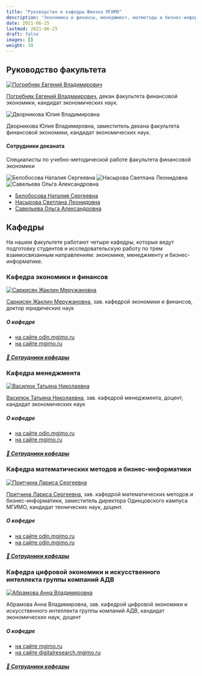```yaml
---
title: "Руководство и кафедры Финэка МГИМО"
description: "Экономика и финансы, менеджмент, матметоды и бизнес-информатика, искусственный интеллект."
date: 2021-06-25
lastmod: 2021-06-25
draft: false
images: []
weight: 30
---
```


## Руководство факультета

<a href="https://mgimo.ru/people/pogrebnyak/" class="float-left mr-3 pt-2">
<img
    src="https://mgimo.ru/upload/iblock/341/pogrebnyak.jpg"
    alt="Погребняк Евгений Владимирович"
    title="Погребняк Евгений Владимирович"
    class="rounded-photo"
/>
</a>

[Погребняк Евгений Владмиирович](https://mgimo.ru/people/pogrebnyak/), декан факультета финансовой экономики, кандидат экономических наук.

<div class="float-left mr-3 pt-2">
<img 
    src="/finec-mgimo-v2/images/person/dvornikova.jpg"
    alt="Дворникова Юлия Владимировна"
    title="Дворникова Юлия Владимировна"
    class="rounded-photo"
/>
</div>

Дворникова Юлия Владимировна, заместитель декана факультета финансовой экономики,
кандидат экономических наук.

#### Сотрудники деканата

Специалисты по учебно-методической работе факультета финансовой экономики

<img 
    src="https://mgimo.ru/upload/iblock/479/belosobova%20natalia.png"
    alt="Белобосова Наталия Сергеевна"
    title="Белобосова Наталия Сергеевна"
    class="rounded-photo"
/> <img 
    src="https://mgimo.ru/upload/iblock/080/nasirova.jpg"
    alt="Насырова Светлана Леонидовна"
    title="Насырова Светлана Леонидовна"
    class="rounded-photo"
/> <img 
    src="https://mgimo.ru/upload/iblock/3a9/o.saveljeva.jpg"
    alt="Савельева Ольга Александровна"
    title="Савельева Ольга Александровна"
    class="rounded-photo"
/>

- [Белобосова Наталия Сергеевна](https://mgimo.ru/people/belobosova/)
- [Насырова Светлана Леонидовна](https://mgimo.ru/people/nasyrova/)
- [Савельева Ольга Александровна](https://mgimo.ru/people/saveleva-olga/)

## Кафедры

На нашем факультете работают четыре кафедры, которые ведут подготовку студентов и исследовательскую работу по трем взаимосвязанным направлениям: экономике, менеджменту и бизнес-информатике.

### Кафедра экономики и финансов

<a href="https://mgimo.ru/people/sarkisyan-zhaklin/" class="float-left mr-3 pt-2">
<img
    src="/finec-mgimo-v2/images/person/sarkisyan.jpg"
    alt="Саркисян Жаклин Меружановна"
    title="Саркисян Жаклин Меружановна"
    class="rounded-photo"
/>
</a>

[Саркисян Жаклин Меружановна](https://mgimo.ru/people/sarkisyan-zhaklin/),
зав. кафедрой экономики и финансов, доктор юридических наук

##### О кафедре

- [на сайте odin.mgimo.ru](https://odin.mgimo.ru/fakultet-finansovoj-ekonomiki/kafedra-ekonomiki-i-finansov/)
- [на сайте mgimo.ru](https://mgimo.ru/study/faculty/ffe/kef/)

##### [:blue_book: Сотрудники кафедры](https://mgimo.ru/study/faculty/ffe/kef/employees/)

### Кафедра менеджмента

<a href="https://mgimo.ru/people/vasilyuk/" class="float-left mr-3 pt-2">
  <img
    src="https://mgimo.ru/upload/iblock/858/Vasilyuk.jpg"
    alt="Василюк Татьяна Николаевна"
    title="Василюк Татьяна Николаевна"
    class="rounded-photo"
  />
</a>

[Василюк Татьяна Николаевна](https://mgimo.ru/people/vasilyuk/), зав. кафедрой менеджмента, доцент, кандидат экономических наук

##### О кафедре

- [на сайте odin.mgimo.ru](https://odin.mgimo.ru/fakultet-finansovoj-ekonomiki/kafedra-menedzhmenta/)
- [на сайте mgimo.ru](https://mgimo.ru/study/faculty/ffe/kmen/)

##### [:blue_book: Сотрудники кафедры](https://mgimo.ru/study/faculty/ffe/kmen/employees/)

### Кафедра математических методов и бизнес-информатики

<a href="https://mgimo.ru/people/pritchina/" class="float-left mr-3 pt-2">
  <img
    src="https://mgimo.ru/upload/iblock/4fe/pritchina.jpg"
    alt="Притчина Лариса Сергеевна"
    title="Притчина Лариса Сергеевна"
    class="rounded-photo"
  />
</a>

[Притчина Лариса Сергеевна](https://mgimo.ru/people/vasilyuk/),
зав. кафедрой математических методов и бизнес-информатики,
заместитель директора Одинцовского кампуса МГИМО,
кандидат технических наук, доцент.

##### О кафедре

- [на сайте odin.mgimo.ru](https://odin.mgimo.ru/fakultet-finansovoj-ekonomiki/kafedra-matematicheskikh-metodov-i-biznes-informatiki)
- [на сайте odin.mgimo.ru](https://mgimo.ru/study/faculty/ffe/kmmbi/)

##### [:blue_book: Сотрудники кафедры](https://mgimo.ru/study/faculty/ffe/kmmbi/employees/)

### Кафедра цифровой экономики и искусственного интеллекта группы компаний АДВ

<a href="https://mgimo.ru/people/abramova-anna/" class="float-left mr-3 pt-2">
  <img
    src="https://mgimo.ru/upload/iblock/886/886ee3acf577dc8d005e2ad24615f1ff.jpg"
    alt="Абрамова Анна Владимировна"
    title="Абрамова Анна Владимировна"
    class="rounded-photo"
  />
</a>

Абрамова Анна Владимировна, зав. кафедрой цифровой экономики и искусственного интеллекта группы компаний АДВ, кандидат экономических наук, доцент

##### О кафедре

- [на сайте mgimo.ru](https://mgimo.ru/study/faculty/ffe/kafadv/)
- [на сайте digitalresearch.mgimo.ru](https://digitalresearch.mgimo.ru/)

##### [:blue_book: Сотрудники кафедры](https://mgimo.ru/study/faculty/ffe/kafadv/employees/)

